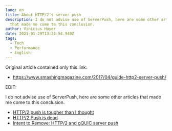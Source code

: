 ```yaml
---
lang: en
title: About HTTP/2's server push
description: I do not advise use of ServerPush, here are some other articles
  that made me come to this conclusion.
author: Vinícius Hoyer
date: 2021-01-29T13:33:54.940Z
tags:
  - Tech
  - Performance
  - English
---
```

Original article contained only this link:
- <https://www.smashingmagazine.com/2017/04/guide-http2-server-push/>

EDIT:

I do not advise use of ServerPush, here are some other articles that made me come to this conclusion.

- [HTTP/2 push is tougher than I thought](https://jakearchibald.com/2017/h2-push-tougher-than-i-thought/)
- [HTTP/2 Push is dead](https://evertpot.com/http-2-push-is-dead/)
- [Intent to Remove: HTTP/2 and gQUIC server push](https://groups.google.com/a/chromium.org/g/blink-dev/c/K3rYLvmQUBY/m/vOWBKZGoAQAJ?pli=1)
